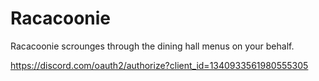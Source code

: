 # Racacoonie
Racacoonie scrounges through the dining hall menus on your behalf.

https://discord.com/oauth2/authorize?client_id=1340933561980555305